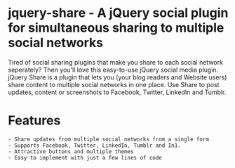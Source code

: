 jquery-share -  A jQuery social plugin for simultaneous sharing to multiple social networks
================

Tired of social sharing plugins that make you share to each social network seperately? Then you'll love this easy-to-use jQuery social media plugin.
jQuery Share is a plugin that lets you (your blog readers and Website users) share content to multiple social networks in one place.
Use Share to post updates, content or screenshots to Facebook, Twitter, LinkedIn and Tumblr.

Features
================

    - Share updates from multiple social networks from a single form
    - Supports Facebook, Twitter, LinkedIn, Tumblr and In1.
    - Attractive buttons and multiple themes
    - Easy to implement with just a few lines of code
